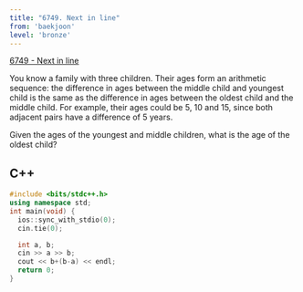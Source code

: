 ```yaml
---
title: "6749. Next in line"
from: 'baekjoon'
level: 'bronze'
---
```


[6749 - Next in line](https://www.acmicpc.net/problem/6749)

You know a family with three children. Their ages form an arithmetic sequence: the difference in ages between the middle child and youngest child is the same as the difference in ages between the oldest child and the middle child. For example, their ages could be 5, 10 and 15, since both adjacent pairs have a difference of 5 years.

Given the ages of the youngest and middle children, what is the age of the oldest child?

## C++

```cpp
#include <bits/stdc++.h> 
using namespace std;
int main(void) {
  ios::sync_with_stdio(0);
  cin.tie(0);

  int a, b;
  cin >> a >> b;
  cout << b+(b-a) << endl;
  return 0;
}
```
